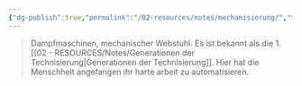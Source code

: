 ```yaml
---
{"dg-publish":true,"permalink":"/02-resources/notes/mechanisierung/","tags":["geschichte","menschheit"],"noteIcon":"","updated":"2024-06-09T19:12:54.688+02:00"}
---
```


> Dampfmaschinen, mechanischer Webstuhl. Es ist bekannt als die 1. [[02 - RESOURCES/Notes/Generationen der Technisierung\|Generationen der Technisierung]]. Hier hat die Menschheit angefangen ihr harte arbeit zu automatisieren.
> 


